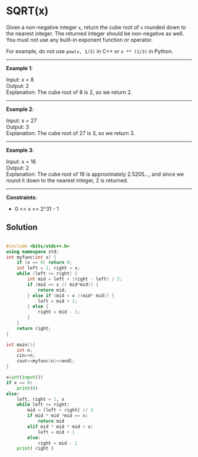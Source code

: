 # SQRT(x)  

Given a non-negative integer `x`, return the cube root of `x` rounded down to the nearest integer. The returned integer should be non-negative as well. You must not use any built-in exponent function or operator.

For example, do not use `pow(x, 1/3)` in C++ or `x ** (1/3)` in Python.

---
**Example 1**:  

Input: x = 8  
Output: 2  
Explanation: The cube root of 8 is 2, so we return 2.

---
**Example 2**:  

Input: x = 27  
Output: 3  
Explanation: The cube root of 27 is 3, so we return 3.

---
**Example 3**:  

Input: x = 16  
Output: 2  
Explanation: The cube root of 16 is approximately 2.5205..., and since we round it down to the nearest integer, 2 is returned.

---
**Constraints**:  

- 0 <= x <= 2^31 - 1  


## Solution


```cpp

#include <bits/stdc++.h>
using namespace std;
int myfunc(int x) {
	if (x == 0) return 0;
	int left = 1, right = x;
	while (left <= right) {
		int mid = left + (right - left) / 2;
		if (mid == x /( mid*mid)) {
			return mid;
		} else if (mid < x /(mid* mid)) {
			left = mid + 1;
		} else {
			right = mid - 1;
		}
	}
	return right;
}

int main(){
	int n;
	cin>>n;
	cout<<myfunc(n)<<endl;
}
```




```python
x=int(input())
if x == 0:
	print(0)
else:
	left, right = 1, x
	while left <= right:
		mid = (left + right) // 2
		if mid * mid *mid == x:
			return mid
		elif mid * mid * mid < x:
			left = mid + 1
		else:
			right = mid - 1
	print( right )
```
